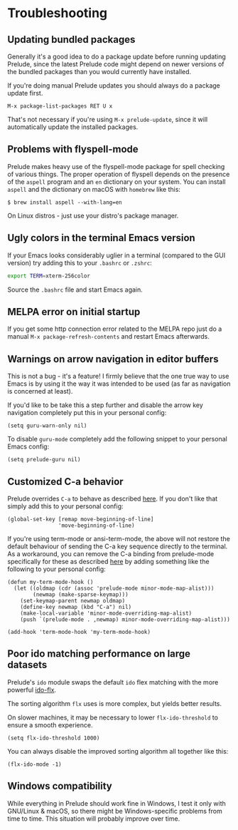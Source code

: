 # Troubleshooting

## Updating bundled packages

Generally it's a good idea to do a package update before running
updating Prelude, since the latest Prelude code might depend on newer
versions of the bundled packages than you would currently have
installed.

If you're doing manual Prelude updates you should always do a package update first.

    M-x package-list-packages RET U x

That's not necessary if you're using `M-x prelude-update`, since it
will automatically update the installed packages.

## Problems with flyspell-mode

Prelude makes heavy use of the flyspell-mode package for spell
checking of various things. The proper operation of flyspell depends
on the presence of the `aspell` program and an `en` dictionary on your
system. You can install `aspell` and the dictionary on macOS with
`homebrew` like this:

```shellsession
$ brew install aspell --with-lang=en
```

On Linux distros - just use your distro's package manager.

## Ugly colors in the terminal Emacs version

If your Emacs looks considerably uglier in a terminal (compared to the
GUI version) try adding this to your `.bashrc` or `.zshrc`:

```bash
export TERM=xterm-256color
```

Source the `.bashrc` file and start Emacs again.

## MELPA error on initial startup

If you get some http connection error related to the MELPA repo
just do a manual `M-x package-refresh-contents` and restart Emacs
afterwards.

## Warnings on arrow navigation in editor buffers

This is not a bug - it's a feature! I firmly believe that the one true
way to use Emacs is by using it the way it was intended to be used (as
far as navigation is concerned at least).

If you'd like to be take this a step further and disable the arrow key navigation
completely put this in your personal config:

```emacs-lisp
(setq guru-warn-only nil)
```

To disable `guru-mode` completely add the following snippet to your
personal Emacs config:

```emacs-lisp
(setq prelude-guru nil)
```

## Customized C-a behavior

Prelude overrides `C-a` to behave as described
[here](http://emacsredux.com/blog/2013/05/22/smarter-navigation-to-the-beginning-of-a-line/). If
you don't like that simply add this to your personal config:

```emacs-lisp
(global-set-key [remap move-beginning-of-line]
                'move-beginning-of-line)
```

If you're using term-mode or ansi-term-mode, the above will not
restore the default behaviour of sending the C-a key sequence directly
to the terminal. As a workaround, you can remove the C-a binding from
prelude-mode specifically for these as described
[here](https://emacsredux.com/blog/2013/09/25/removing-key-bindings-from-minor-mode-keymaps/)
by adding something like the following to your personal config:

```emacs-lisp
(defun my-term-mode-hook ()
  (let ((oldmap (cdr (assoc 'prelude-mode minor-mode-map-alist)))
        (newmap (make-sparse-keymap)))
    (set-keymap-parent newmap oldmap)
    (define-key newmap (kbd "C-a") nil)
    (make-local-variable 'minor-mode-overriding-map-alist)
    (push `(prelude-mode . ,newmap) minor-mode-overriding-map-alist)))

(add-hook 'term-mode-hook 'my-term-mode-hook)
```

## Poor ido matching performance on large datasets

Prelude's `ido` module swaps the default `ido` flex matching with the
more powerful [ido-flx](https://github.com/lewang/flx).

The sorting algorithm `flx` uses is more complex, but yields better results.

On slower machines, it may be necessary to lower `flx-ido-threshold` to
ensure a smooth experience.

```emacs-lisp
(setq flx-ido-threshold 1000)
```

You can always disable the improved sorting algorithm all together like this:

```emacs-lisp
(flx-ido-mode -1)
```

## Windows compatibility

While everything in Prelude should work fine in Windows, I test it only
with GNU/Linux & macOS, so there might be Windows-specific problems from time to
time. This situation will probably improve over time.
